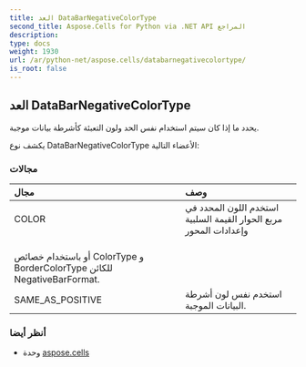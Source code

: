 ```yaml
---
title: العد DataBarNegativeColorType
second_title: Aspose.Cells for Python via .NET API المراجع
description:
type: docs
weight: 1930
url: /ar/python-net/aspose.cells/databarnegativecolortype/
is_root: false
---
```

##  العد DataBarNegativeColorType
يحدد ما إذا كان سيتم استخدام نفس الحد ولون التعبئة كأشرطة بيانات موجبة.



يكشف نوع DataBarNegativeColorType الأعضاء التالية:

###  مجالات
| مجال| وصف|
| :- | :- |
| COLOR | استخدم اللون المحدد في مربع الحوار القيمة السلبية وإعدادات المحور<br/> أو باستخدام خصائص ColorType و BorderColorType للكائن NegativeBarFormat.|
| SAME_AS_POSITIVE | استخدم نفس لون أشرطة البيانات الموجبة.|



###  أنظر أيضا
* وحدة [aspose.cells](..)
